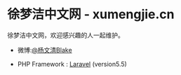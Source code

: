 # 徐梦洁中文网 - xumengjie.cn

徐梦洁中文网，欢迎感兴趣的人一起维护。

- 微博:[@杨文清Blake](http://weibo.com/u/1039990062)

- PHP Framework : [Laravel](https://laravel.com/) (version5.5)
